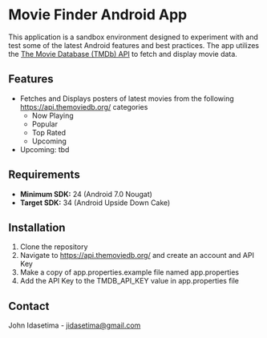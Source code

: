 # Movie Finder Android App

This application is a sandbox environment designed to experiment with and test some of the latest Android features and best practices. The app utilizes the [The Movie Database (TMDb) API](https://api.themoviedb.org/) to fetch and display movie data.

## Features
- Fetches and Displays posters of latest movies from the following https://api.themoviedb.org/ categories
  - Now Playing
  - Popular
  - Top Rated
  - Upcoming
- Upcoming: tbd

## Requirements
- **Minimum SDK:** 24 (Android 7.0 Nougat)
- **Target SDK:** 34 (Android Upside Down Cake)

## Installation
1. Clone the repository
2. Navigate to https://api.themoviedb.org/ and create an account and API Key
3. Make a copy of app.properties.example file named app.properties
4. Add the API Key to the TMDB_API_KEY value in app.properties file

## Contact
John Idasetima - jidasetima@gmail.com